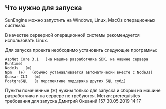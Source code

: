 ## Что нужно для запуска
SunEngine можно запустить на Windows, Linux, MacOs операционных системах.

В качестве серверной операционной системы рекомендуется использовать Linux.

Для запуска проекта необходимо установить следующие программы:

    AspNet Core 3.1   (на машине разработчика SDK, на машине сервера Runtime)
    NodeJs   (✻)
    Npm   (✻)   (обычно устанавливается автоматически вместе с NodeJs)
    Quasar CLI   (✻)
    PostgreSQL   (в перспективе поддержка других SQL субд)

Пункты помеченные (✻) нужны только для запуска и сборки на машине разработчика и на сервере не требуются.
Метки:
prerequisites
требования для запуска
Дмитрий Океаний
157
30.05.2019 14:17